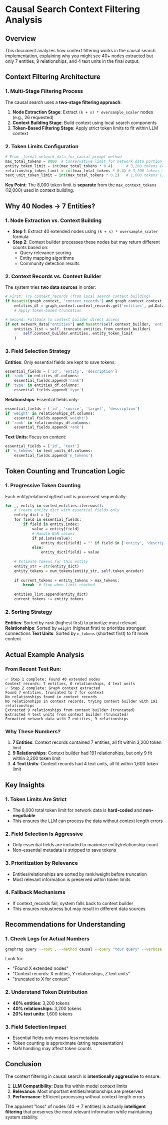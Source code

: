 # Causal Search Context Filtering Analysis

## Overview

This document analyzes how context filtering works in the causal search implementation, explaining why you might see 40+ nodes extracted but only 7 entities, 9 relationships, and 4 text units in the final output.

## Context Filtering Architecture

### 1. Multi-Stage Filtering Process

The causal search uses a **two-stage filtering approach**:

1. **Node Extraction Stage**: Extract `(k + s) * oversample_scaler` nodes (e.g., 26 requested)
2. **Context Building Stage**: Build context using local search components
3. **Token-Based Filtering Stage**: Apply strict token limits to fit within LLM context

### 2. Token Limits Configuration

```python
# From _format_network_data_for_causal_prompt method
max_total_tokens = 8000  # Conservative limit for network data portion
entity_token_limit = int(max_total_tokens * 0.4)      # 3,200 tokens (40%)
relationship_token_limit = int(max_total_tokens * 0.4) # 3,200 tokens (40%)  
text_unit_token_limit = int(max_total_tokens * 0.2)   # 1,600 tokens (20%)
```

**Key Point**: The 8,000 token limit is **separate** from the `max_context_tokens` (12,000) used in context building.

## Why 40 Nodes → 7 Entities?

### 1. Node Extraction vs. Context Building

- **Step 1**: Extract 40 extended nodes using `(k + s) * oversample_scaler` formula
- **Step 2**: Context builder processes these nodes but may return different counts based on:
  - Query relevance scoring
  - Entity mapping algorithms
  - Community detection results

### 2. Context Records vs. Context Builder

The system tries **two data sources** in order:

```python
# First: Try context_records (from local search context building)
if hasattr(graph_context, 'context_records') and graph_context.context_records:
    entities_df = graph_context.context_records.get('entities', pd.DataFrame())
    # Apply token-based truncation

# Second: Fallback to context builder direct access
if not network_data["entities"] and hasattr(self.context_builder, 'entities'):
    entities_list = self._truncate_entities_from_context_builder(
        self.context_builder.entities, entity_token_limit
    )
```

### 3. Field Selection Strategy

**Entities**: Only essential fields are kept to save tokens:
```python
essential_fields = ['id', 'entity', 'description']
if 'rank' in entities_df.columns:
    essential_fields.append('rank')
if 'type' in entities_df.columns:
    essential_fields.append('type')
```

**Relationships**: Essential fields only:
```python
essential_fields = ['id', 'source', 'target', 'description']
if 'weight' in relationships_df.columns:
    essential_fields.append('weight')
if 'rank' in relationships_df.columns:
    essential_fields.append('rank')
```

**Text Units**: Focus on content:
```python
essential_fields = ['id', 'text']
if 'n_tokens' in text_units_df.columns:
    essential_fields.append('n_tokens')
```

## Token Counting and Truncation Logic

### 1. Progressive Token Counting

Each entity/relationship/text unit is processed sequentially:

```python
for _, entity in sorted_entities.iterrows():
    # Create entity dict with essential fields only
    entity_dict = {}
    for field in essential_fields:
        if field in entity.index:
            value = entity[field]
            # Handle NaN values
            if pd.isna(value):
                entity_dict[field] = "" if field in ['entity', 'description', 'type'] else 0
            else:
                entity_dict[field] = value
                
    # Estimate tokens for this entity
    entity_str = str(entity_dict)
    entity_tokens = num_tokens(entity_str, self.token_encoder)
    
    if current_tokens + entity_tokens > max_tokens:
        break  # Stop when limit reached
        
    entities_list.append(entity_dict)
    current_tokens += entity_tokens
```

### 2. Sorting Strategy

**Entities**: Sorted by `rank` (highest first) to prioritize most relevant
**Relationships**: Sorted by `weight` (highest first) to prioritize strongest connections
**Text Units**: Sorted by `n_tokens` (shortest first) to fit more content

## Actual Example Analysis

### From Recent Test Run:

```
✅ Step 1 complete: Found 40 extended nodes
Context records: 7 entities, 0 relationships, 4 text units
✅ Step 2 complete: Graph context extracted
Found 7 entities, truncated to 7 for context
No relationships found in context records
No relationships in context records, trying context builder with 191 relationships
Extracted 9 relationships from context builder (truncated)
Extracted 4 text units from context builder (truncated)
Formatted network data with 7 entities, 9 relationships
```

### Why These Numbers?

1. **7 Entities**: Context records contained 7 entities, all fit within 3,200 token limit
2. **9 Relationships**: Context builder had 191 relationships, but only 9 fit within 3,200 token limit
3. **4 Text Units**: Context records had 4 text units, all fit within 1,600 token limit

## Key Insights

### 1. Token Limits Are Strict
- The 8,000 total token limit for network data is **hard-coded** and **non-negotiable**
- This ensures the LLM can process the data without context length errors

### 2. Field Selection Is Aggressive
- Only essential fields are included to maximize entity/relationship count
- Non-essential metadata is stripped to save tokens

### 3. Prioritization by Relevance
- Entities/relationships are sorted by rank/weight before truncation
- Most relevant information is preserved within token limits

### 4. Fallback Mechanisms
- If context_records fail, system falls back to context builder
- This ensures robustness but may result in different data sources

## Recommendations for Understanding

### 1. Check Logs for Actual Numbers
```bash
graphrag query --root . --method causal --query "Your query" --verbose
```

Look for:
- "Found X extended nodes"
- "Context records: X entities, Y relationships, Z text units"
- "truncated to X for context"

### 2. Understand Token Distribution
- **40% entities**: 3,200 tokens
- **40% relationships**: 3,200 tokens  
- **20% text units**: 1,600 tokens

### 3. Field Selection Impact
- Essential fields only means less metadata
- Token counting is approximate (string representation)
- NaN handling may affect token counts

## Conclusion

The context filtering in causal search is **intentionally aggressive** to ensure:
1. **LLM Compatibility**: Data fits within model context limits
2. **Relevance**: Most important entities/relationships are preserved
3. **Performance**: Efficient processing without context length errors

The apparent "loss" of nodes (40 → 7 entities) is actually **intelligent filtering** that preserves the most relevant information while maintaining system stability.
